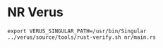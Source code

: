 # NR Verus

```
export VERUS_SINGULAR_PATH=/usr/bin/Singular
../verus/source/tools/rust-verify.sh nr/main.rs
```